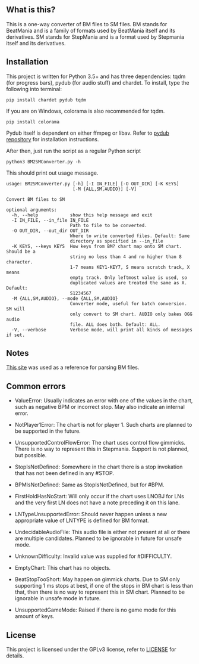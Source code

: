 ## What is this?

This is a one-way converter of BM files to SM files.
BM stands for BeatMania and is a family of formats used by BeatMania itself and its derivatives.
SM stands for StepMania and is a format used by Stepmania itself and its derivatives.

## Installation

This project is written for Python 3.5+ and has three dependencies: tqdm (for progress bars), pydub (for audio stuff) and chardet.
To install, type the following into terminal:

`pip install chardet pydub tqdm`

If you are on Windows, colorama is also recommended for tqdm.

`pip install colorama`

Pydub itself is dependent on either ffmpeg or libav. Refer to [pydub repository](https://github.com/jiaaro/pydub) for installation instructions.

After then, just run the script as a regular Python script

`python3 BM2SMConverter.py -h`

This should print out usage message.

```
usage: BM2SMConverter.py [-h] [-I IN_FILE] [-O OUT_DIR] [-K KEYS]
                         [-M {ALL,SM,AUDIO}] [-V]

Convert BM files to SM

optional arguments:
  -h, --help            show this help message and exit
  -I IN_FILE, --in_file IN_FILE
                        Path to file to be converted.
  -O OUT_DIR, --out_dir OUT_DIR
                        Where to write converted files. Default: Same
                        directory as specified in --in_file
  -K KEYS, --keys KEYS  How keys from BM? chart map onto SM chart. Should be a
                        string no less than 4 and no higher than 8 character.
                        1-7 means KEY1-KEY7, S means scratch track, X means
                        empty track. Only leftmost value is used, so
                        duplicated values are treated the same as X. Default:
                        S1234567
  -M {ALL,SM,AUDIO}, --mode {ALL,SM,AUDIO}
                        Converter mode, useful for batch conversion. SM will
                        only convert to SM chart. AUDIO only bakes OGG audio
                        file. ALL does both. Default: ALL.
  -V, --verbose         Verbose mode, will print all kinds of messages if set.
```

## Notes

[This site](https://hitkey.nekokan.dyndns.info/cmds.htm) was used as a reference for parsing BM files.

## Common errors

* ValueError: Usually indicates an error with one of the values in the chart, such as negative BPM or incorrect stop. May also indicate an internal error.

* NotPlayer1Error: The chart is not for player 1. Such charts are planned to be supported in the future.

* UnsupportedControlFlowError: The chart uses control flow gimmicks. There is no way to represent this in Stepmania. Support is not planned, but possible.

* StopIsNotDefined: Somewhere in the chart there is a stop invokation that has not been defined in any #STOP.

* BPMIsNotDefined: Same as StopIsNotDefined, but for #BPM.

* FirstHoldHasNoStart: Will only occur if the chart uses LNOBJ for LNs and the very first LN does not have a note preceding it on this lane.

* LNTypeUnsupportedError: Should never happen unless a new appropriate value of LNTYPE is defined for BM format.

* UndecidableAudioFile: This audio file is either not present at all or there are multiple candidates. Planned to be ignorable in future for unsafe mode.

* UnknownDifficulty: Invalid value was supplied for #DIFFICULTY.

* EmptyChart: This chart has no objects.

* BeatStopTooShort: May happen on gimmick charts. Due to SM only supporting 1 ms stops at best, if one of the stops in BM chart is less than that, then there is no way to represent this in SM chart. Planned to be ignorable in unsafe mode in future.

* UnsupportedGameMode: Raised if there is no game mode for this amount of keys.

## License

This project is licensed under the GPLv3 license, refer to [LICENSE](https://github.com/DeltaEpsilon7787/BM2SMConverter/blob/master/LICENSE) for details.
